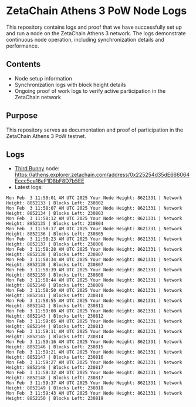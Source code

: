 # ZetaChain Athens 3 PoW Node Logs
This repository contains logs and proof that we have successfully set up and run a node on the ZetaChain Athens 3 network. The logs demonstrate continuous node operation, including synchronization details and performance.

## Contents
- Node setup information
- Synchronization logs with block height details
- Ongoing proof of work logs to verify active participation in the ZetaChain network

## Purpose
This repository serves as documentation and proof of participation in the ZetaChain Athens 3 PoW testnet.

## Logs

- [Third Bunny](https://thirdbunny.xyz/) node: https://athens.explorer.zetachain.com/address/0x225254d35dE666064Eccc5ce16eF1D8bF8D7b5EE
- Latest logs:
```
Mon Feb  3 11:58:01 AM UTC 2025 Your Node Height: 8621331 | Network Height: 8852133 | Blocks Left: 230802
Mon Feb  3 11:58:07 AM UTC 2025 Your Node Height: 8621331 | Network Height: 8852134 | Blocks Left: 230803
Mon Feb  3 11:58:12 AM UTC 2025 Your Node Height: 8621331 | Network Height: 8852135 | Blocks Left: 230804
Mon Feb  3 11:58:17 AM UTC 2025 Your Node Height: 8621331 | Network Height: 8852136 | Blocks Left: 230805
Mon Feb  3 11:58:23 AM UTC 2025 Your Node Height: 8621331 | Network Height: 8852137 | Blocks Left: 230806
Mon Feb  3 11:58:28 AM UTC 2025 Your Node Height: 8621331 | Network Height: 8852138 | Blocks Left: 230807
Mon Feb  3 11:58:34 AM UTC 2025 Your Node Height: 8621331 | Network Height: 8852138 | Blocks Left: 230807
Mon Feb  3 11:58:39 AM UTC 2025 Your Node Height: 8621331 | Network Height: 8852139 | Blocks Left: 230808
Mon Feb  3 11:58:44 AM UTC 2025 Your Node Height: 8621331 | Network Height: 8852140 | Blocks Left: 230809
Mon Feb  3 11:58:50 AM UTC 2025 Your Node Height: 8621331 | Network Height: 8852141 | Blocks Left: 230810
Mon Feb  3 11:58:55 AM UTC 2025 Your Node Height: 8621331 | Network Height: 8852142 | Blocks Left: 230811
Mon Feb  3 11:59:00 AM UTC 2025 Your Node Height: 8621331 | Network Height: 8852143 | Blocks Left: 230812
Mon Feb  3 11:59:05 AM UTC 2025 Your Node Height: 8621331 | Network Height: 8852144 | Blocks Left: 230813
Mon Feb  3 11:59:11 AM UTC 2025 Your Node Height: 8621331 | Network Height: 8852145 | Blocks Left: 230814
Mon Feb  3 11:59:16 AM UTC 2025 Your Node Height: 8621331 | Network Height: 8852146 | Blocks Left: 230815
Mon Feb  3 11:59:21 AM UTC 2025 Your Node Height: 8621331 | Network Height: 8852147 | Blocks Left: 230816
Mon Feb  3 11:59:27 AM UTC 2025 Your Node Height: 8621331 | Network Height: 8852148 | Blocks Left: 230817
Mon Feb  3 11:59:32 AM UTC 2025 Your Node Height: 8621331 | Network Height: 8852148 | Blocks Left: 230817
Mon Feb  3 11:59:37 AM UTC 2025 Your Node Height: 8621331 | Network Height: 8852149 | Blocks Left: 230818
Mon Feb  3 11:59:43 AM UTC 2025 Your Node Height: 8621331 | Network Height: 8852150 | Blocks Left: 230819
```
